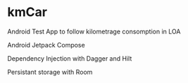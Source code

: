# kmCar
Android Test App to follow kilometrage consomption in LOA

Android Jetpack Compose

Dependency Injection with Dagger and Hilt

Persistant storage with Room
